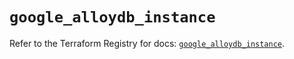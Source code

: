 # `google_alloydb_instance`

Refer to the Terraform Registry for docs: [`google_alloydb_instance`](https://registry.terraform.io/providers/hashicorp/google/5.29.0/docs/resources/alloydb_instance).
